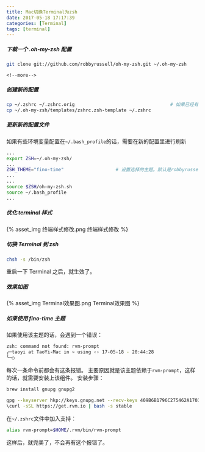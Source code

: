```yaml
---
title: Mac切换Terminal为zsh
date: 2017-05-18 17:17:39
categories: [Terminal]
tags: [terminal]
---
```


##### 下载一个 .oh-my-zsh 配置
```bash
git clone git://github.com/robbyrussell/oh-my-zsh.git ~/.oh-my-zsh
```

    <!--more-->

##### 创建新的配置
```bash
cp ~/.zshrc ~/.zshrc.orig                                   # 如果已经有一个 .zshrc 文件，备份一下
cp ~/.oh-my-zsh/templates/zshrc.zsh-template ~/.zshrc
```

##### 更新新的配置文件
如果有些环境变量配置在``~/.bash_profile``的话，需要在新的配置里进行刷新
```bash
...
export ZSH=~/.oh-my-zsh/
...
ZSH_THEME="fino-time"                   # 设置选择的主题。默认是robbyrussell
...
...
source $ZSH/oh-my-zsh.sh
source ~/.bash_profile
...
```

##### 优化 terminal 样式
{% asset_img 终端样式修改.png 终端样式修改 %}

##### 切换 Terminal 到 zsh
```bash
chsh -s /bin/zsh
```
重启一下 Terminal 之后，就生效了。

##### 效果如图
{% asset_img Terminal效果图.png Terminal效果图 %}

##### 如果使用 fino-time 主题
如果使用该主题的话，会遇到一个错误：
```bash
zsh: command not found: rvm-prompt
╭─taoyi at TaoYi-Mac in ~ using ‹› 17-05-18 - 20:44:28
╰─○ 
```
每次一条命令前都会有这条报错。
主要原因就是该主题依赖于``rvm-prompt``，这样的话，就需要安装上该组件。
安装步骤：
```bash
brew install gnupg gnupg2
```

```bash
gpg --keyserver hkp://keys.gnupg.net --recv-keys 409B6B1796C275462A1703113804BB82D39DC0E3
\curl -sSL https://get.rvm.io | bash -s stable
```
在``~/.zshrc``文件中加入支持：
```bash
alias rvm-prompt=$HOME/.rvm/bin/rvm-prompt
```
这样后，就完美了，不会再有这个报错了。
